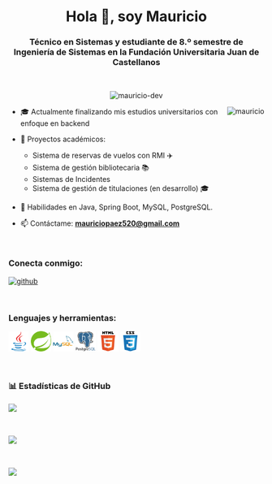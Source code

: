 <h1 align="center">Hola 👋, soy Mauricio</h1>
<h3 align="center">Técnico en Sistemas y estudiante de 8.º semestre de Ingeniería de Sistemas en la Fundación Universitaria Juan de Castellanos</h3>

<br>

<p align="center">
  <img src="https://komarev.com/ghpvc/?username=mauricio-dev&label=Profile%20views&color=0e75b6&style=flat" alt="mauricio-dev" />
</p>

<p><img align="right" src="https://github.com/Adam-pw/Adam-pw/blob/main/animation_500_kxa883sd.gif" alt="mauricio" /></p>

- 🎓 Actualmente finalizando mis estudios universitarios con enfoque en backend

- 🚀 Proyectos académicos:
  - Sistema de reservas de vuelos con RMI ✈️
  - Sistema de gestión bibliotecaria 📚
  - Sistemas de Incidentes
  - Sistema de gestión de titulaciones (en desarrollo) 🎓

- 🧠 Habilidades en Java, Spring Boot, MySQL, PostgreSQL.

- 📫 Contáctame: **mauriciopaez520@gmail.com**


<br>

<h3 align="left">Conecta conmigo:</h3>
<p align="left">
 
  
  <a href="https://github.com/Mauricio025" target="blank">
    <img src="https://raw.githubusercontent.com/rahuldkjain/github-profile-readme-generator/master/src/images/icons/Social/github.svg" alt="github" height="30" width="40" />
  </a>
</p>

<br>

<h3 align="left">Lenguajes y herramientas:</h3>
<p align="left">
  <img src="https://raw.githubusercontent.com/devicons/devicon/master/icons/java/java-original.svg" alt="java" width="40" height="40"/>
  <img src="https://raw.githubusercontent.com/devicons/devicon/master/icons/spring/spring-original.svg" alt="spring" width="40" height="40"/>
  <img src="https://raw.githubusercontent.com/devicons/devicon/master/icons/mysql/mysql-original-wordmark.svg" alt="mysql" width="40" height="40"/>
  <img src="https://raw.githubusercontent.com/devicons/devicon/master/icons/postgresql/postgresql-original-wordmark.svg" alt="postgresql" width="40" height="40"/>
  <img src="https://raw.githubusercontent.com/devicons/devicon/master/icons/html5/html5-original-wordmark.svg" alt="html" width="40" height="40"/>
  <img src="https://raw.githubusercontent.com/devicons/devicon/master/icons/css3/css3-original-wordmark.svg" alt="css3" width="40" height="40"/>
</p>

<br>

<h3>📊 Estadísticas de GitHub</h3>
<p>
  <img align="center" src="https://github-readme-stats.vercel.app/api/top-langs?username=Mauricio025&show_icons=true&locale=es&layout=compact&theme=dark" />
</p>

<br>

<p>
  <img align="center" src="https://github-readme-stats.vercel.app/api?username=Mauricio025&show_icons=true&locale=es&theme=dark" />
</p>

<br>

<p>
  <img align="center" src="https://github-readme-streak-stats.herokuapp.com/?user=Mauricio025&theme=dark&background=0d1117&date_format=M%20j%5B%2C%20Y%5D" />
</p>
